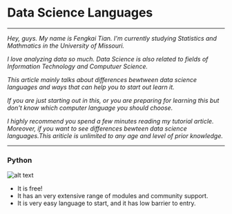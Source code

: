 # Data Science Languages

---

_Hey, guys. My name is Fengkai Tian. I'm currently studying Statistics and Mathmatics in the University of Missouri._

_I love analyzing data so much. Data Science is also related to fields of Information Technology and Computuer Science._

_This article mainly talks about differences bewtween data science languages and ways that can help you to start out learn it._

_If you are just starting out in this, or you are preparing for learning this but don't know which computer language you should choose._

_I highly recommend you spend a few minutes reading my tutorial article. Moreover, if you want to see differences bewteen data science languages.This ariticle is unlimited to any age and level of prior knowledge._

---

### Python
![alt text](https://cdn.changelog.com/uploads/icons/topics/b9/icon_small.png?v=63684172610)
+ It is free!
+ It has an very extensive range of modules and community support.
+ It is very easy language to start, and it has low barrier to entry.










